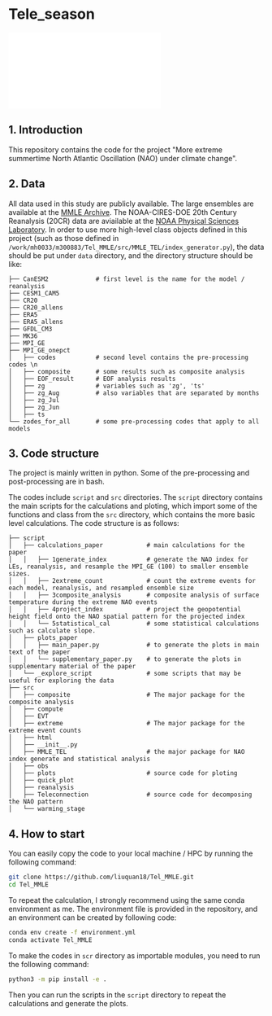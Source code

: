 # Tele_season
![NAO](.NAO_cover.pdf)
## 1. Introduction
This repository contains the code for the project "More extreme summertime North Atlantic Oscillation (NAO) under climate change". 

## 2. Data
All data used in this study are publicly available. The large ensembles are available at the [MMLE Archive](https://www.cesm.ucar.edu/community-projects/mmlea). The NOAA-CIRES-DOE 20th Century Reanalysis (20CR) data are aviailable at the [NOAA Physical Sciences Laboratory](https://psl.noaa.gov/data/20thC_Rean/). 
In order to use more high-level class objects defined in this project (such as those defined in `/work/mh0033/m300883/Tel_MMLE/src/MMLE_TEL/index_generator.py`), the data should be put under `data` directory, and the directory structure should be like:
```
├── CanESM2             # first level is the name for the model / reanalysis
├── CESM1_CAM5
├── CR20
├── CR20_allens
├── ERA5
├── ERA5_allens
├── GFDL_CM3
├── MK36
├── MPI_GE
├── MPI_GE_onepct
│   ├── codes           # second level contains the pre-processing codes \n
│   ├── composite       # some results such as composite analysis
│   ├── EOF_result      # EOF analysis results
│   ├── zg              # variables such as 'zg', 'ts'
│   ├── zg_Aug          # also variables that are separated by months
│   ├── zg_Jul
│   ├── zg_Jun
│   ├── ts  
└── zodes_for_all       # some pre-processing codes that apply to all models
```

## 3. Code structure
The project is mainly written in python. Some of the pre-processing and post-processing are in bash.

The codes include `script` and `src` directories. The `script` directory contains the main scripts for the calculations and ploting, which import some of the functions and class from the `src` directory, which contains the more basic level calculations. The code structure is as follows:
```
├── script
│   ├── calculations_paper            # main calculations for the paper
│   │   ├── 1generate_index           # generate the NAO index for LEs, reanalysis, and resample the MPI_GE (100) to smaller ensemble sizes.
│   │   ├── 2extreme_count            # count the extreme events for each model, reanalysis, and resampled ensemble size
│   │   ├── 3composite_analysis       # composite analysis of surface temperature during the extreme NAO events
│   │   ├── 4project_index            # project the geopotential height field onto the NAO spatial pattern for the projected index       
│   │   └── 5statistical_cal          # some statistical calculations such as calculate slope. 
│   ├── plots_paper 
│   │   ├── main_paper.py             # to generate the plots in main text of the paper
│   │   └── supplementary_paper.py    # to generate the plots in supplementary material of the paper
│   └── _explore_script               # some scripts that may be useful for exploring the data
├── src
│   ├── composite                     # The major package for the composite analysis
│   ├── compute
│   ├── EVT
│   ├── extreme                       # The major package for the extreme event counts
│   ├── html
│   ├── __init__.py
│   ├── MMLE_TEL                      # the major package for NAO index generate and statistical analysis
│   ├── obs
│   ├── plots                         # source code for ploting
│   ├── quick_plot
│   ├── reanalysis
│   ├── Teleconnection                # source code for decomposing the NAO pattern
│   └── warming_stage
```

## 4. How to start
You can easily copy the code to your local machine / HPC by running the following command:
```bash
git clone https://github.com/liuquan18/Tel_MMLE.git
cd Tel_MMLE
```
To repeat the calculation, I strongly recommend using the same conda environment as me. The environment file is provided in the repository, and an environment can be created by following code:
```bash
conda env create -f environment.yml
conda activate Tel_MMLE
```
To make the codes in `scr` directory as importable modules, you need to run the following command:
```bash
python3 -m pip install -e .
```
Then you can run the scripts in the `script` directory to repeat the calculations and generate the plots.
